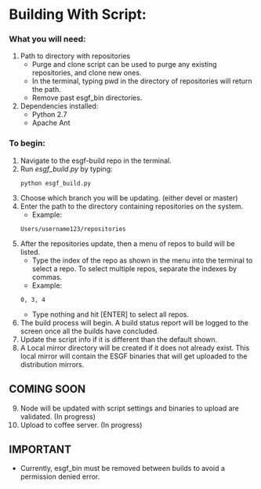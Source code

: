 # Building With Script:
### What you will need:
1. Path to directory with repositories
    * Purge and clone script can be used to purge any existing repositories, and
clone new ones.
    * In the terminal, typing pwd in the directory of repositories will return the path.
    * Remove past esgf_bin directories.
2. Dependencies installed:
    * Python 2.7
    * Apache Ant

### To begin:
1. Navigate to the esgf-build repo in the terminal.
2. Run *esgf_build.py* by typing:
    ``` shell
    python esgf_build.py
    ```
3. Choose which branch you will be updating.
  (either devel or master)
4. Enter the path to the directory containing repositories on the system.
    * Example:
    ``` shell
    Users/username123/repositories
    ```
5. After the repositories update, then a menu of repos to build will be listed.
    * Type the index of the repo as shown in the menu into the terminal to
      select a repo. To select multiple repos, separate the indexes by commas.
    * Example:
    ``` shell
    0, 3, 4
    ```
    * Type nothing and hit [ENTER] to select all repos.
6. The build process will begin. A build status report will be logged to the screen once all the builds have concluded.
7. Update the script info if it is different than the default shown.
8. A Local mirror directory will be created if it does not already exist. This local mirror will contain the ESGF binaries that will get uploaded to the distribution mirrors.

COMING SOON
------------
9. Node will be updated with script settings and binaries to upload are validated.
(In progress)
10. Upload to coffee server.
(In progress)

IMPORTANT
-------------
* Currently, esgf_bin must be removed between builds to avoid a permission denied error.
